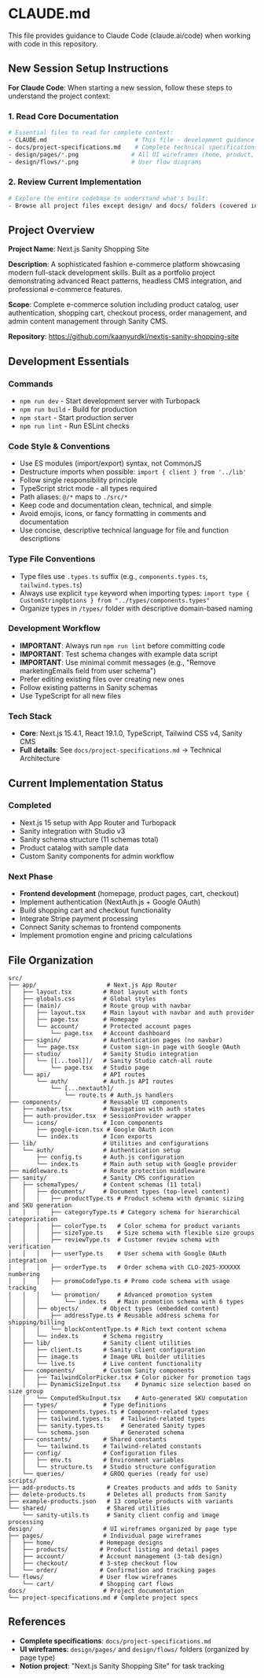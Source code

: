 # CLAUDE.md

This file provides guidance to Claude Code (claude.ai/code) when working with code in this repository.

## New Session Setup Instructions

**For Claude Code**: When starting a new session, follow these steps to understand the project context:

### 1. Read Core Documentation

```bash
# Essential files to read for complete context:
- CLAUDE.md                         # This file - development guidance
- docs/project-specifications.md    # Complete technical specifications
- design/pages/*.png               # All UI wireframes (home, product, cart, checkout, etc.)
- design/flows/*.png               # User flow diagrams
```

### 2. Review Current Implementation

```bash
# Explore the entire codebase to understand what's built:
- Browse all project files except design/ and docs/ folders (covered in step 1)
```

## Project Overview

**Project Name**: Next.js Sanity Shopping Site

**Description**: A sophisticated fashion e-commerce platform showcasing modern full-stack development skills. Built as a portfolio project demonstrating advanced React patterns, headless CMS integration, and professional e-commerce features.

**Scope**: Complete e-commerce solution including product catalog, user authentication, shopping cart, checkout process, order management, and admin content management through Sanity CMS.

**Repository**: https://github.com/kaanyurdkl/nextjs-sanity-shopping-site

## Development Essentials

### Commands

- `npm run dev` - Start development server with Turbopack
- `npm run build` - Build for production
- `npm start` - Start production server
- `npm run lint` - Run ESLint checks

### Code Style & Conventions

- Use ES modules (import/export) syntax, not CommonJS
- Destructure imports when possible: `import { client } from '../lib'`
- Follow single responsibility principle
- TypeScript strict mode - all types required
- Path aliases: `@/*` maps to `./src/*`
- Keep code and documentation clean, technical, and simple
- Avoid emojis, icons, or fancy formatting in comments and documentation
- Use concise, descriptive technical language for file and function descriptions

### Type File Conventions

- Type files use `.types.ts` suffix (e.g., `components.types.ts`, `tailwind.types.ts`)
- Always use explicit `type` keyword when importing types: `import type { CustomStringOptions } from "../types/components.types"`
- Organize types in `/types/` folder with descriptive domain-based naming

### Development Workflow

- **IMPORTANT**: Always run `npm run lint` before committing code
- **IMPORTANT**: Test schema changes with example data script
- **IMPORTANT**: Use minimal commit messages (e.g., "Remove marketingEmails field from user schema")
- Prefer editing existing files over creating new ones
- Follow existing patterns in Sanity schemas
- Use TypeScript for all new files

### Tech Stack

- **Core**: Next.js 15.4.1, React 19.1.0, TypeScript, Tailwind CSS v4, Sanity CMS
- **Full details**: See `docs/project-specifications.md` → Technical Architecture

## Current Implementation Status

### Completed

- Next.js 15 setup with App Router and Turbopack
- Sanity integration with Studio v3
- Sanity schema structure (11 schemas total)
- Product catalog with sample data
- Custom Sanity components for admin workflow

### Next Phase

- **Frontend development** (homepage, product pages, cart, checkout)
- Implement authentication (NextAuth.js + Google OAuth)
- Build shopping cart and checkout functionality
- Integrate Stripe payment processing
- Connect Sanity schemas to frontend components
- Implement promotion engine and pricing calculations

## File Organization

```
src/
├── app/                    # Next.js App Router
│   ├── layout.tsx         # Root layout with fonts
│   ├── globals.css        # Global styles
│   ├── (main)/            # Route group with navbar
│   │   ├── layout.tsx     # Main layout with navbar and auth provider
│   │   ├── page.tsx       # Homepage
│   │   └── account/       # Protected account pages
│   │       └── page.tsx   # Account dashboard
│   ├── signin/            # Authentication pages (no navbar)
│   │   └── page.tsx       # Custom sign-in page with Google OAuth
│   ├── studio/            # Sanity Studio integration
│   │   └── [[...tool]]/   # Sanity Studio catch-all route
│   │       └── page.tsx   # Studio page
│   └── api/               # API routes
│       └── auth/          # Auth.js API routes
│           └── [...nextauth]/
│               └── route.ts # Auth.js handlers
├── components/            # Reusable UI components
│   ├── navbar.tsx         # Navigation with auth states
│   ├── auth-provider.tsx  # SessionProvider wrapper
│   └── icons/             # Icon components
│       ├── google-icon.tsx # Google OAuth icon
│       └── index.ts       # Icon exports
├── lib/                   # Utilities and configurations
│   └── auth/              # Authentication setup
│       ├── config.ts      # Auth.js configuration
│       └── index.ts       # Main auth setup with Google provider
├── middleware.ts          # Route protection middleware
├── sanity/                # Sanity CMS configuration
│   ├── schemaTypes/       # Content schemas (11 total)
│   │   ├── documents/     # Document types (top-level content)
│   │   │   ├── productType.ts # Product schema with dynamic sizing and SKU generation
│   │   │   ├── categoryType.ts # Category schema for hierarchical categorization
│   │   │   ├── colorType.ts   # Color schema for product variants
│   │   │   ├── sizeType.ts    # Size schema with flexible size groups
│   │   │   ├── reviewType.ts  # Customer review schema with verification
│   │   │   ├── userType.ts    # User schema with Google OAuth integration
│   │   │   ├── orderType.ts   # Order schema with CLO-2025-XXXXXX numbering
│   │   │   ├── promoCodeType.ts # Promo code schema with usage tracking
│   │   │   └── promotion/     # Advanced promotion system
│   │   │       └── index.ts   # Main promotion schema with 6 types
│   │   ├── objects/       # Object types (embedded content)
│   │   │   ├── addressType.ts # Reusable address schema for shipping/billing
│   │   │   └── blockContentType.ts # Rich text content schema
│   │   └── index.ts       # Schema registry
│   ├── lib/               # Sanity client utilities
│   │   ├── client.ts      # Sanity client configuration
│   │   ├── image.ts       # Image URL builder utilities
│   │   └── live.ts        # Live content functionality
│   ├── components/        # Custom Sanity components
│   │   ├── TailwindColorPicker.tsx # Color picker for promotion tags
│   │   ├── DynamicSizeInput.tsx    # Dynamic size selection based on size group
│   │   └── ComputedSkuInput.tsx    # Auto-generated SKU computation
│   ├── types/             # Type definitions
│   │   ├── components.types.ts # Component-related types
│   │   ├── tailwind.types.ts   # Tailwind-related types
│   │   ├── sanity.types.ts     # Generated Sanity types
│   │   └── schema.json         # Generated schema
│   ├── constants/         # Shared constants
│   │   └── tailwind.ts    # Tailwind-related constants
│   ├── config/            # Configuration files
│   │   ├── env.ts         # Environment variables
│   │   └── structure.ts   # Studio structure configuration
│   └── queries/           # GROQ queries (ready for use)
scripts/
├── add-products.ts         # Creates products and adds to Sanity
├── delete-products.ts      # Deletes all products from Sanity
├── example-products.json   # 13 complete products with variants
└── shared/                 # Shared utilities
    └── sanity-utils.ts     # Sanity client config and image processing
design/                    # UI wireframes organized by page type
├── pages/                 # Individual page wireframes
│   ├── home/             # Homepage designs
│   ├── products/         # Product listing and detail pages
│   ├── account/          # Account management (3-tab design)
│   ├── checkout/         # 3-step checkout flow
│   └── order/            # Confirmation and tracking pages
└── flows/                # User flow wireframes
    └── cart/             # Shopping cart flows
docs/                      # Project documentation
└── project-specifications.md # Complete project specs
```

## References

- **Complete specifications**: `docs/project-specifications.md`
- **UI wireframes**: `design/pages/` and `design/flows/` folders (organized by page type)
- **Notion project**: "Next.js Sanity Shopping Site" for task tracking
